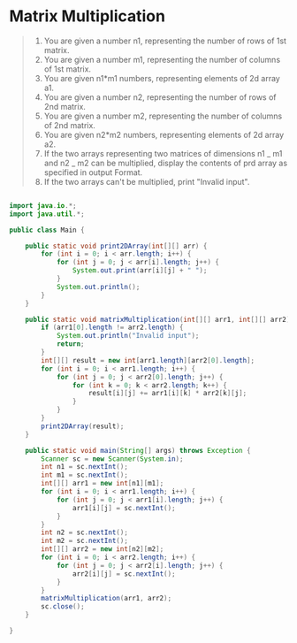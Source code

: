 # Matrix Multiplication

> 1.  You are given a number n1, representing the number of rows of 1st matrix.
> 2.  You are given a number m1, representing the number of columns of 1st matrix.
> 3.  You are given n1\*m1 numbers, representing elements of 2d array a1.
> 4.  You are given a number n2, representing the number of rows of 2nd matrix.
> 5.  You are given a number m2, representing the number of columns of 2nd matrix.
> 6.  You are given n2\*m2 numbers, representing elements of 2d array a2.
> 7.  If the two arrays representing two matrices of dimensions n1 _ m1 and n2 _ m2 can be multiplied, display the contents of prd array as specified in output Format.
> 8.  If the two arrays can't be multiplied, print "Invalid input".

```java

import java.io.*;
import java.util.*;

public class Main {

    public static void print2DArray(int[][] arr) {
        for (int i = 0; i < arr.length; i++) {
            for (int j = 0; j < arr[i].length; j++) {
                System.out.print(arr[i][j] + " ");
            }
            System.out.println();
        }
    }

    public static void matrixMultiplication(int[][] arr1, int[][] arr2) {
        if (arr1[0].length != arr2.length) {
            System.out.println("Invalid input");
            return;
        }
        int[][] result = new int[arr1.length][arr2[0].length];
        for (int i = 0; i < arr1.length; i++) {
            for (int j = 0; j < arr2[0].length; j++) {
                for (int k = 0; k < arr2.length; k++) {
                    result[i][j] += arr1[i][k] * arr2[k][j];
                }
            }
        }
        print2DArray(result);
    }

    public static void main(String[] args) throws Exception {
        Scanner sc = new Scanner(System.in);
        int n1 = sc.nextInt();
        int m1 = sc.nextInt();
        int[][] arr1 = new int[n1][m1];
        for (int i = 0; i < arr1.length; i++) {
            for (int j = 0; j < arr1[i].length; j++) {
                arr1[i][j] = sc.nextInt();
            }
        }
        int n2 = sc.nextInt();
        int m2 = sc.nextInt();
        int[][] arr2 = new int[n2][m2];
        for (int i = 0; i < arr2.length; i++) {
            for (int j = 0; j < arr2[i].length; j++) {
                arr2[i][j] = sc.nextInt();
            }
        }
        matrixMultiplication(arr1, arr2);
        sc.close();
    }

}
```
